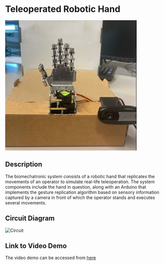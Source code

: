 # Teleoperated Robotic Hand
<img src="Front view.jpeg" alt="Hand" title="Hand">

## Description
The biomechatronic system consists of a robotic hand that replicates the movements of an
operator to simulate real-life teleoperation. The system components include the hand in question, 
along with an Arduino that implements the gesture replication algorithm based on sensory information 
captured by a camera in front of which the operator stands and executes several movements.

## Circuit Diagram
<img src="Circuit.PNG" alt="Circuit" title="Circuit">

## Link to Video Demo
The video demo can be accessed from [here](https://lauedu74602-my.sharepoint.com/personal/ahmad_serhal01_lau_edu/_layouts/15/onedrive.aspx?id=%2Fpersonal%2Fahmad%5Fserhal01%5Flau%5Fedu%2FDocuments%2FLAU%2FSemester%2011%20%2D%20Spring%202022%2FMCE540%20Intro%2E%20to%20Biomechatronics%2FProject%2FVideo%2FTeleoperated%20Robotic%20Hand%20Demo%2Emp4&parent=%2Fpersonal%2Fahmad%5Fserhal01%5Flau%5Fedu%2FDocuments%2FLAU%2FSemester%2011%20%2D%20Spring%202022%2FMCE540%20Intro%2E%20to%20Biomechatronics%2FProject%2FVideo&ga=1)

